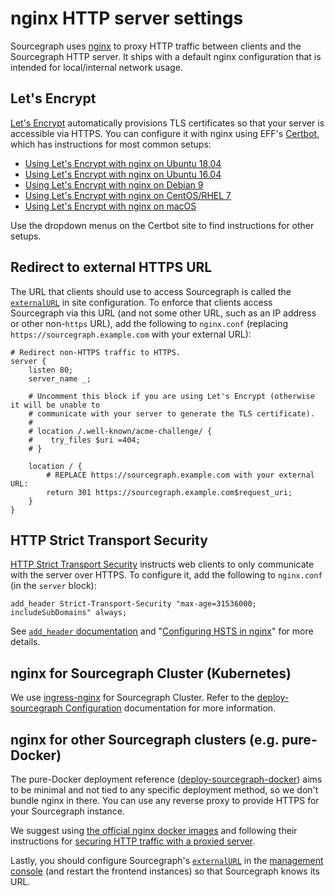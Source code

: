 # nginx HTTP server settings

Sourcegraph uses [nginx](https://nginx.org/en/) to proxy HTTP traffic between clients and the Sourcegraph HTTP server. It ships with a default nginx configuration that is intended for local/internal network usage.

## Let's Encrypt

[Let's Encrypt](https://letsencrypt.org) automatically provisions TLS certificates so that your server is accessible via HTTPS. You can configure it with nginx using EFF's [Certbot](https://certbot.eff.org/), which has instructions for most common setups:

- [Using Let's Encrypt with nginx on Ubuntu 18.04](https://certbot.eff.org/lets-encrypt/ubuntubionic-nginx)
- [Using Let's Encrypt with nginx on Ubuntu 16.04](https://certbot.eff.org/lets-encrypt/ubuntuxenial-nginx)
- [Using Let's Encrypt with nginx on Debian 9](https://certbot.eff.org/lets-encrypt/debianstretch-nginx)
- [Using Let's Encrypt with nginx on CentOS/RHEL 7](https://certbot.eff.org/lets-encrypt/centosrhel7-nginx)
- [Using Let's Encrypt with nginx on macOS](https://certbot.eff.org/lets-encrypt/osx-nginx)

Use the dropdown menus on the Certbot site to find instructions for other setups.

## Redirect to external HTTPS URL

The URL that clients should use to access Sourcegraph is called the [`externalURL`](site_config/all.md#externalurl-string) in site configuration. To enforce that clients access Sourcegraph via this URL (and not some other URL, such as an IP address or other non-`https` URL), add the following to `nginx.conf` (replacing `https://sourcegraph.example.com` with your external URL):

``` nginx
# Redirect non-HTTPS traffic to HTTPS.
server {
    listen 80;
    server_name _;

    # Uncomment this block if you are using Let's Encrypt (otherwise it will be unable to
    # communicate with your server to generate the TLS certificate).
    #
    # location /.well-known/acme-challenge/ {
    #    try_files $uri =404;
    # }

    location / {
        # REPLACE https://sourcegraph.example.com with your external URL:
        return 301 https://sourcegraph.example.com$request_uri;
    }
}
```

## HTTP Strict Transport Security

[HTTP Strict Transport Security](https://en.wikipedia.org/wiki/HTTP_Strict_Transport_Security) instructs web clients to only communicate with the server over HTTPS. To configure it, add the following to `nginx.conf` (in the `server` block):

``` nginx
add_header Strict-Transport-Security "max-age=31536000; includeSubDomains" always;
```

See [`add_header` documentation](https://nginx.org/en/docs/http/ngx_http_headers_module.html#add_header) and "[Configuring HSTS in nginx](https://www.nginx.com/blog/http-strict-transport-security-hsts-and-nginx/)" for more details.

## nginx for Sourcegraph Cluster (Kubernetes)

We use [ingress-nginx](https://kubernetes.github.io/ingress-nginx/) for Sourcegraph Cluster. Refer to the [deploy-sourcegraph Configuration](https://github.com/sourcegraph/deploy-sourcegraph/blob/master/docs/configure.md) documentation for more information.

## nginx for other Sourcegraph clusters (e.g. pure-Docker)

The pure-Docker deployment reference ([deploy-sourcegraph-docker](https://github.com/sourcegraph/deploy-sourcegraph-docker)) aims to be minimal and not tied to any specific deployment method, so we don't bundle nginx in there. You can use any reverse proxy to provide HTTPS for your Sourcegraph instance.

We suggest using [the official nginx docker images](https://hub.docker.com/_/nginx) and following their instructions for [securing HTTP traffic with a proxied server](https://docs.nginx.com/nginx/admin-guide/security-controls/securing-http-traffic-upstream/).

Lastly, you should configure Sourcegraph's [`externalURL`](site_config/all.md#externalurl-string) in the [management console](management_console.md) (and restart the frontend instances) so that Sourcegraph knows its URL.
